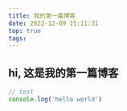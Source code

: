 ```yaml
---
title: 我的第一篇博客
date: 2022-12-09 15:11:31
top: true
tags:
---
```


## hi, 这是我的第一篇博客

```js
// test
console.log('hello world')
```

